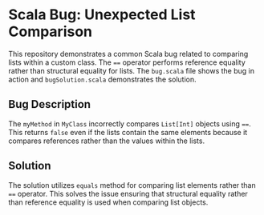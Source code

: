 # Scala Bug: Unexpected List Comparison

This repository demonstrates a common Scala bug related to comparing lists within a custom class. The `==` operator performs reference equality rather than structural equality for lists. The `bug.scala` file shows the bug in action and `bugSolution.scala` demonstrates the solution.

## Bug Description
The `myMethod` in `MyClass` incorrectly compares `List[Int]` objects using `==`. This returns `false` even if the lists contain the same elements because it compares references rather than the values within the lists.

## Solution
The solution utilizes `equals` method for comparing list elements rather than `==` operator. This solves the issue ensuring that structural equality rather than reference equality is used when comparing list objects.